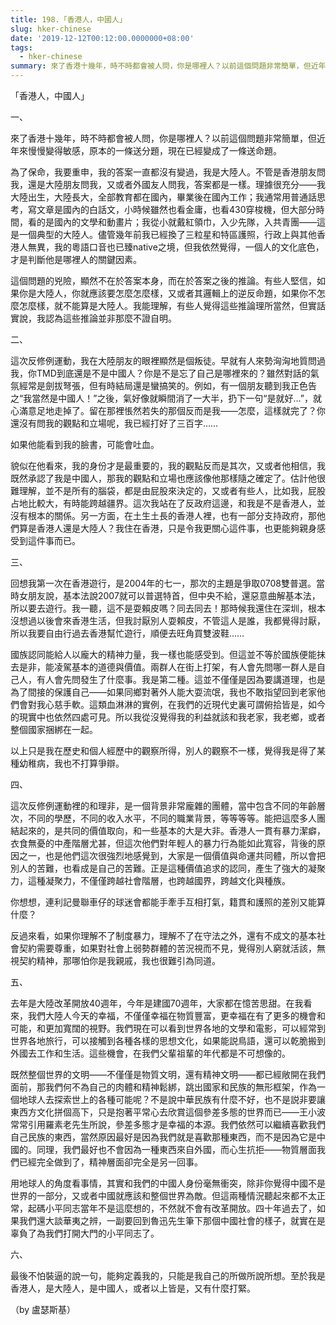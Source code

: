 ```yaml
---
title: 198.「香港人，中國人」
slug: hker-chinese
date: '2019-12-12T00:12:00.0000000+08:00'
tags:
  - hker-chinese
summary: 來了香港十幾年，時不時都會被人問，你是哪裡人？以前這個問題非常簡單，但近年來慢慢變得敏感，原本的一條送分題，現在已經變成了一條送命題。
---
```

「香港人，中國人」



一、

來了香港十幾年，時不時都會被人問，你是哪裡人？以前這個問題非常簡單，但近年來慢慢變得敏感，原本的一條送分題，現在已經變成了一條送命題。

 為了保命，我要重申，我的答案一直都沒有變過，我是大陸人。不管是香港朋友問我，還是大陸朋友問我，又或者外國友人問我，答案都是一樣。理據很充分——我大陸出生，大陸長大，全部教育都在國內，畢業後在國內工作；我通常用普通話思考，寫文章是國內的白話文，小時候雖然也看金庸，也看430穿梭機，但大部分時間，看的是國內的文學和動畫片；我從小就戴紅領巾，入少先隊，入共青團——這是一個典型的大陸人。儘管幾年前我已經換了三粒星和特區護照，行政上與其他香港人無異，我的粵語口音也已臻native之境，但我依然覺得，一個人的文化底色，才是判斷他是哪裡人的關鍵因素。

這個問題的兇險，顯然不在於答案本身，而在於答案之後的推論。有些人堅信，如果你是大陸人，你就應該要怎麼怎麼樣，又或者其邏輯上的逆反命題，如果你不怎麼怎麼樣，就不能算是大陸人。我能理解，有些人覺得這些推論理所當然，但實話實說，我認為這些推論並非那麼不證自明。



二、

這次反修例運動，我在大陸朋友的眼裡顯然是個叛徒。早就有人來勢洶洶地質問過我，你TMD到底還是不是中國人？你是不是忘了自己是哪裡來的？雖然對話的氣氛經常是劍拔弩張，但有時結局還是蠻搞笑的。例如，有一個朋友聽到我正色告之“我當然是中國人！”之後，氣好像就瞬間消了一大半，扔下一句“是就好…”，就心滿意足地走掉了。留在那裡悵然若失的那個反而是我——怎麼，這樣就完了？你還沒有問我的觀點和立場呢，我已經打好了三百字……

如果他能看到我的臉書，可能會吐血。

貌似在他看來，我的身份才是最重要的，我的觀點反而是其次，又或者他相信，我既然承認了我是中國人，那我的觀點和立場也應該像他那樣隨之確定了。估計他很難理解，並不是所有的腦袋，都是由屁股來決定的，又或者有些人，比如我，屁股占地比較大，有時能跨越疆界。這次我站在了反政府這邊，和我是不是香港人，並沒有根本的關係。另一方面，在土生土長的香港人裡，也有一部分支持政府，那他們算是香港人還是大陸人？我住在香港，只是令我更關心這件事，也更能夠親身感受到這件事而已。



三、

回想我第一次在香港遊行，是2004年的七一，那次的主題是爭取0708雙普選。當時女朋友說，基本法說2007就可以普選特首，但中央不給，還惡意曲解基本法，所以要去遊行。我一聽，這不是耍賴皮嗎？同去同去！那時候我還住在深圳，根本沒想過以後會來香港生活，但我討厭別人耍賴皮，不管這人是誰，我都覺得討厭，所以我要自由行過去香港幫忙遊行，順便去旺角買雙波鞋……

國族認同能給人以龐大的精神力量，我一樣也能感受到。但這並不等於國族便能抹去是非，能凌駕基本的道德與價值。兩群人在街上打架，有人會先問哪一群人是自己人，有人會先問發生了什麼事。我是第二種。這並不僅僅是因為要講道理，也是為了間接的保護自己——如果同鄉對著外人能大耍流氓，我也不敢指望回到老家他們會對我心慈手軟。這類血淋淋的實例，在我們的近現代史裏可謂俯拾皆是，如今的現實中也依然四處可見。所以我從沒覺得我的利益就該和我老家，我老鄉，或者整個國家捆綁在一起。

以上只是我在歷史和個人經歷中的觀察所得，別人的觀察不一樣，覺得我是得了某種幼稚病，我也不打算爭辯。



四、

這次反修例運動裡的和理非，是一個背景非常龐雜的團體，當中包含不同的年齡層次，不同的學歷，不同的收入水平，不同的職業背景，等等等等。能把這麼多人團結起來的，是共同的價值取向，和一些基本的大是大非。香港人一貫有暴力潔癖，衣食無憂的中產階層尤甚，但這次他們對年輕人的暴力行為能如此寬容，背後的原因之一，也是他們這次很強烈地感覺到，大家是一個價值與命運共同體，所以會把別人的苦難，也看成是自己的苦難。正是這種價值追求的認同，產生了強大的凝聚力，這種凝聚力，不僅僅跨越社會階層，也跨越國界，跨越文化與種族。

你想想，連利記曼聯車仔的球迷會都能手牽手互相打氣，籍貫和護照的差別又能算什麼？

反過來看，如果你理解不了制度暴力，理解不了在守法之外，還有不成文的基本社會契約需要尊重，如果對社會上弱勢群體的苦況視而不見，覺得別人窮就活該，無視契約精神，那哪怕你是我親戚，我也很難引為同道。



五、

 去年是大陸改革開放40週年，今年是建國70週年，大家都在憶苦思甜。在我看來，我們大陸人今天的幸福，不僅僅幸福在物質豐富，更幸福在有了更多的機會和可能，和更加寬闊的視野。我們現在可以看到世界各地的文學和電影，可以經常到世界各地旅行，可以接觸到各種各樣的思想文化，如果能説鳥語，還可以乾脆搬到外國去工作和生活。這些機會，在我們父輩祖輩的年代都是不可想像的。

既然整個世界的文明——不僅僅是物質文明，還有精神文明——都已經敞開在我們面前，那我們何不為自己的肉體和精神鬆綁，跳出國家和民族的無形框架，作為一個地球人去探索世上的各種可能呢？不是說中華民族有什麼不好，也不是説非要讓東西方文化拼個高下，只是抱著平常心去欣賞這個參差多態的世界而已——王小波常常引用羅素老先生所說，參差多態才是幸福的本源。我們依然可以繼續喜歡我們自己民族的東西，當然原因最好是因為我們就是喜歡那種東西，而不是因為它是中國的。同理，我們最好也不會因為一種東西來自外國，而心生抗拒——物質層面我們已經完全做到了，精神層面卻完全是另一回事。

用地球人的角度看事情，其實和我們的中國人身份毫無衝突，除非你覺得中國不是世界的一部分，又或者中國就應該和整個世界為敵。但這兩種情況聽起來都不太正常，起碼小平同志當年不是這麼想的，不然就不會有改革開放。四十年過去了，如果我們還大談華夷之辨，一副要回到魯迅先生筆下那個中國社會的樣子，就實在是辜負了為我們打開大門的小平同志了。



六、

最後不怕裝逼的說一句，能夠定義我的，只能是我自己的所做所說所想。至於我是香港人，是大陸人，是中國人，或者以上皆是，又有什麼打緊。



（by 盧瑟斯基）
